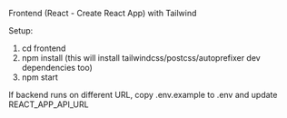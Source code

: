 
Frontend (React - Create React App) with Tailwind

Setup:
1. cd frontend
2. npm install
   (this will install tailwindcss/postcss/autoprefixer dev dependencies too)
3. npm start

If backend runs on different URL, copy .env.example to .env and update REACT_APP_API_URL
